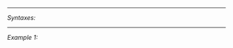


---
*Syntaxes:*

<!-- [] call `BIN_fnc_getAntennaScanSignals` -->

---
*Example 1:*

<!-- 
```sqf
[] call BIN_fnc_getAntennaScanSignals;
``` -->